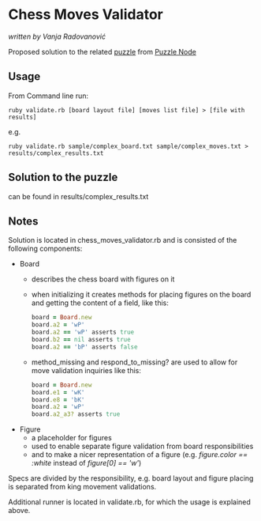 Chess Moves Validator
=====================

_written by Vanja Radovanović_

Proposed solution to the related [puzzle](http://puzzlenode.com/puzzles/22) from [Puzzle Node](http://puzzlenode.com)

Usage
---------------------

From Command line run:

    ruby validate.rb [board layout file] [moves list file] > [file with results]

e.g.

    ruby validate.rb sample/complex_board.txt sample/complex_moves.txt > results/complex_results.txt


Solution to the puzzle
---------------------

can be found in results/complex_results.txt

Notes
---------------------

Solution is located in chess_moves_validator.rb and is consisted of the following components:

- Board
  - describes the chess board with figures on it
  - when initializing it creates methods for placing figures on the board and getting the content of a field, like this:

      ```ruby
      board = Board.new
      board.a2 = 'wP'
      board.a2 == 'wP' asserts true
      board.b2 == nil asserts true
      board.a2 == 'bP' asserts false
      ```
  - method_missing and respond_to_missing? are used to allow for move validation inquiries like this:

      ```ruby
      board = Board.new
      board.e1 = 'wK'
      board.e8 = 'bK'
      board.a2 = 'wP'
      board.a2_a3? asserts true
      ```
- Figure
  - a placeholder for figures
  - used to enable separate figure validation from board responsibilities
  - and to make a nicer representation of a figure (e.g. _figure.color == :white_ instead of _figure[0] == 'w'_)

Specs are divided by the responsibility, e.g. board layout and figure placing is separated from king movement validations.

Additional runner is located in validate.rb, for which the usage is explained above.
